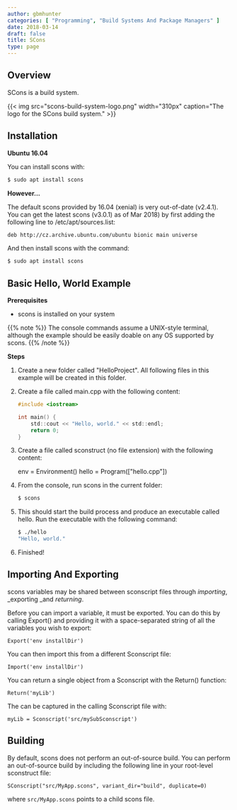 ```yaml
---
author: gbmhunter
categories: [ "Programming", "Build Systems And Package Managers" ]
date: 2018-03-14
draft: false
title: SCons
type: page
---
```


## Overview

SCons is a build system.

{{< img src="scons-build-system-logo.png" width="310px" caption="The logo for the SCons build system."  >}}

## Installation

**Ubuntu 16.04**

You can install scons with:

```sh
$ sudo apt install scons
```

**However...**

The default scons provided by 16.04 (xenial) is very out-of-date (v2.4.1). You can get the latest scons (v3.0.1) as of Mar 2018) by first adding the following line to /etc/apt/sources.list:

```sh    
deb http://cz.archive.ubuntu.com/ubuntu bionic main universe
```

And then install scons with the command:

```sh    
$ sudo apt install scons
```

## Basic Hello, World Example

**Prerequisites**

* scons is installed on your system

{{% note %}}
The console commands assume a UNIX-style terminal, although the example should be easily doable on any OS supported by scons.
{{% /note %}}

**Steps**

1. Create a new folder called "HelloProject". All following files in this example will be created in this folder.
2. Create a file called main.cpp with the following content:  

    ```c
    #include <iostream>
    
    int main() {
    	std::cout << "Hello, world." << std::endl;
    	return 0;
    }
    ```

3. Create a file called sconstruct (no file extension) with the following content:  

    
    env = Environment()
    hello = Program(["hello.cpp"])

4. From the console, run scons in the current folder:  

    ```sh    
    $ scons
    ```

5. This should start the build process and produce an executable called hello. Run the executable with the following command:  

    ```sh    
    $ ./hello
    "Hello, world."
    ```

6. Finished!

## Importing And Exporting

scons variables may be shared between sconscript files through _importing_, _exporting _and _returning_.

Before you can import a variable, it must be exported. You can do this by calling Export() and providing it with a space-separated string of all the variables you wish to export:
  
    Export('env installDir')

You can then import this from a different Sconscript file:
    
    Import('env installDir')

You can return a single object from a Sconscript with the Return() function:
    
    Return('myLib')

The can be captured in the calling Sconscript file with:
    
    myLib = Sconscript('src/mySubSconscript')

## Building

By default, scons does not perform an out-of-source build. You can perform an out-of-source build by including the following line in your root-level sconstruct file:

```
SConscript("src/MyApp.scons", variant_dir="build", duplicate=0)
```

where `src/MyApp.scons` points to a child scons file.
